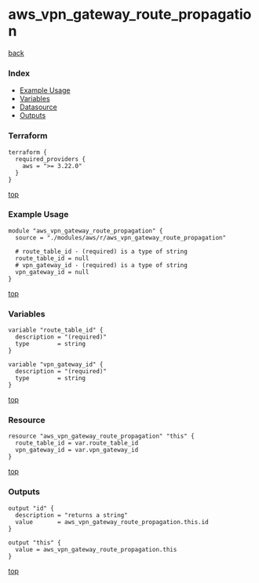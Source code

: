 # aws_vpn_gateway_route_propagation

[back](../aws.md)

### Index

- [Example Usage](#example-usage)
- [Variables](#variables)
- [Datasource](#datasource)
- [Outputs](#outputs)

### Terraform

```hcl
terraform {
  required_providers {
    aws = ">= 3.22.0"
  }
}
```

[top](#index)

### Example Usage

```hcl
module "aws_vpn_gateway_route_propagation" {
  source = "./modules/aws/r/aws_vpn_gateway_route_propagation"

  # route_table_id - (required) is a type of string
  route_table_id = null
  # vpn_gateway_id - (required) is a type of string
  vpn_gateway_id = null
}
```

[top](#index)

### Variables

```hcl
variable "route_table_id" {
  description = "(required)"
  type        = string
}

variable "vpn_gateway_id" {
  description = "(required)"
  type        = string
}
```

[top](#index)

### Resource

```hcl
resource "aws_vpn_gateway_route_propagation" "this" {
  route_table_id = var.route_table_id
  vpn_gateway_id = var.vpn_gateway_id
}
```

[top](#index)

### Outputs

```hcl
output "id" {
  description = "returns a string"
  value       = aws_vpn_gateway_route_propagation.this.id
}

output "this" {
  value = aws_vpn_gateway_route_propagation.this
}
```

[top](#index)